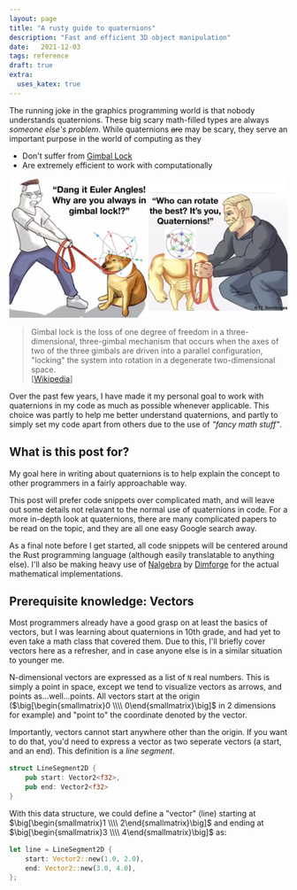 ```yaml
---
layout: page
title: "A rusty guide to quaternions" 
description: "Fast and efficient 3D object manipulation"
date:   2021-12-03
tags: reference
draft: true
extra:
  uses_katex: true
---
```


The running joke in the graphics programming world is that nobody understands quaternions. These big scary math-filled types are always <em>someone else's problem</em>. While quaternions <del>are</del> may be scary, they serve an important purpose in the world of computing as they

- Don't suffer from [Gimbal Lock](https://en.wikipedia.org/wiki/Gimbal_lock)
- Are extremely efficient to work with computationally

![Quaternion Meme](/images/posts/quaternions/quaternion_meme.png)

> Gimbal lock is the loss of one degree of freedom in a three-dimensional, three-gimbal mechanism that occurs when the axes of two of the three gimbals are driven into a parallel configuration, "locking" the system into rotation in a degenerate two-dimensional space.<br>
> \[[Wikipedia](https://en.wikipedia.org/wiki/Gimbal_lock)\]

Over the past few years, I have made it my personal goal to work with quaternions in my code as much as possible whenever applicable. This choice was partly to help me better understand quaternions, and partly to simply set my code apart from others due to the use of <em>"fancy math stuff"</em>.

## What is this post for?

My goal here in writing about quaternions is to help explain the concept to other programmers in a fairly approachable way. 

This post will prefer code snippets over complicated math, and will leave out some details not relavant to the normal use of quaternions in code. For a more in-depth look at quaternions, there are many complicated papers to be read on the topic, and they are all one easy Google search away. 

As a final note before I get started, all code snippets will be centered around the Rust programming language (although easily translatable to anything else). I'll also be making heavy use of [Nalgebra](https://nalgebra.org/) by [Dimforge](https://dimforge.com/) for the actual mathematical implementations.

## Prerequisite knowledge: Vectors

Most programmers already have a good grasp on at least the basics of vectors, but I was learning about quaternions in 10th grade, and had yet to even take a math class that covered them. Due to this, I'll briefly cover vectors here as a refresher, and in case anyone else is in a similar situation to younger me.

N-dimensional vectors are expressed as a list of `N` real numbers. This is simply a point in space, except we tend to visualize vectors as arrows, and points as...well...points. All vectors start at the origin ($\big[\begin{smallmatrix}0 \\\\ 0\end{smallmatrix}\big]$ in $2$ dimensions for example) and "point to" the coordinate denoted by the vector.

Importantly, vectors cannot start anywhere other than the origin. If you want to do that, you'd need to express a vector as two seperate vectors (a start, and an end). This definition is a <em>line segment</em>.

```rust
struct LineSegment2D {
    pub start: Vector2<f32>,
    pub end: Vector2<f32>
}
```

With this data structure, we could define a "vector" (line) starting at $\big[\begin{smallmatrix}1 \\\\ 2\end{smallmatrix}\big]$ and ending at $\big[\begin{smallmatrix}3 \\\\ 4\end{smallmatrix}\big]$ as:

```rust
let line = LineSegment2D {
    start: Vector2::new(1.0, 2.0),
    end: Vector2::new(3.0, 4.0),
};
```


